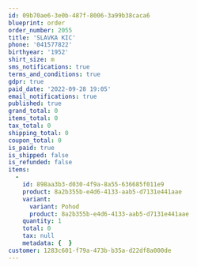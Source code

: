 ```yaml
---
id: 09b70ae6-3e0b-487f-8006-3a99b38caca6
blueprint: order
order_number: 2055
title: 'SLAVKA KIC'
phone: '041577822'
birthyear: '1952'
shirt_size: m
sms_notifications: true
terms_and_conditions: true
gdpr: true
paid_date: '2022-09-28 19:05'
email_notifications: true
published: true
grand_total: 0
items_total: 0
tax_total: 0
shipping_total: 0
coupon_total: 0
is_paid: true
is_shipped: false
is_refunded: false
items:
  -
    id: 898aa3b3-d030-4f9a-8a55-636685f011e9
    product: 8a2b355b-e4d6-4133-aab5-d7131e441aae
    variant:
      variant: Pohod
      product: 8a2b355b-e4d6-4133-aab5-d7131e441aae
    quantity: 1
    total: 0
    tax: null
    metadata: {  }
customer: 1283c601-f79a-473b-b35a-d22df8a000de
---
```

